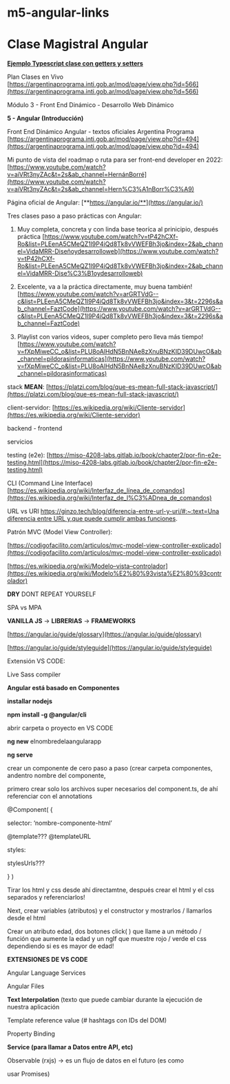 # m5-angular-links

# Clase Magistral Angular

[**Ejemplo Typescript clase con getters y setters**](https://www.typescriptlang.org/es/play?#code/MYGwhgzhAEAKCmAnCB7AdmaBvAsAKGmgAdEBLANzABd5o0UBbAI0XgC5oIqy0BzAbnyESFarTBF4IEKQAmKDlx4Ch0APRqwAR5QAReADkwwDmgCuzJIILRg6JWeBUUiABT1mrRd1J9oAXmgAIiCAGmgJKRl5b2VAkIBKbFVCKgALUggAOg8WWkDc1mtCVIzsyOk5FACIyUr5YugAX1VC+ABhRiIQeGdXBNjfXmSbQlYqM0Q0aHTMnMY86ABqIOClmbKsiuiURpabXl7oAwXWfsG-XFHoccnp2ey2vdUII5PPeHdT9k4fPiSriUNnM2jUnqp9oRDlRoABBOo7c6-ZQjIG3KbAx7fZ42V4w+FRKpfD4XXgAlKYrYIqpg7EQ-D7fA9GGSRAARg4CGQ6EwBXgAHc4EhUBhXAByACiDDA5ikYvCYthZC4pAYZh0YoS1mZxCQACZOcKeWCBULuaKtfhWXqsu88vEAFIoV5BazWrIE+ooeIAcUY8AAXq78CG8Pg7GhUD0siAULxxVyRWAOdAxctdez5h9Ogxur0UP1LXgI1H4DG4wmjRgDan0+62jm830EkWgA) 

Plan Clases en Vivo
[https://argentinaprograma.inti.gob.ar/mod/page/view.php?id=566](https://argentinaprograma.inti.gob.ar/mod/page/view.php?id=566)

Módulo 3 - Front End Dinámico - Desarrollo Web Dinámico 

 **5 - Angular (Introducción)** 

Front End Dinámico Angular - textos oficiales Argentina Programa
[https://argentinaprograma.inti.gob.ar/mod/page/view.php?id=494](https://argentinaprograma.inti.gob.ar/mod/page/view.php?id=494)

Mi punto de vista del roadmap o ruta para ser front-end developer en 2022: [https://www.youtube.com/watch?v=aiVRt3nyZAc&t=2s&ab_channel=HernánBorré](https://www.youtube.com/watch?v=aiVRt3nyZAc&t=2s&ab_channel=Hern%C3%A1nBorr%C3%A9)

Página oficial de Angular: [**https://angular.io/**](https://angular.io/)

Tres clases paso a paso prácticas con Angular:  

1. Muy completa, concreta y con linda base teoríca al prinicipio, después práctica [https://www.youtube.com/watch?v=tP42hCXf-Ro&list=PLEenA5CMeQZ1l9P4iQd8Tk8vVWEFBh3jo&index=2&ab_channel=VidaMRR-Diseñoydesarrolloweb](https://www.youtube.com/watch?v=tP42hCXf-Ro&list=PLEenA5CMeQZ1l9P4iQd8Tk8vVWEFBh3jo&index=2&ab_channel=VidaMRR-Dise%C3%B1oydesarrolloweb)
2. Excelente, va a la práctica directamente, muy buena también! [https://www.youtube.com/watch?v=arGRTVdG--c&list=PLEenA5CMeQZ1l9P4iQd8Tk8vVWEFBh3jo&index=3&t=2296s&ab_channel=FaztCode](https://www.youtube.com/watch?v=arGRTVdG--c&list=PLEenA5CMeQZ1l9P4iQd8Tk8vVWEFBh3jo&index=3&t=2296s&ab_channel=FaztCode)

 3. Playlist con varios videos, super completo pero lleva más tiempo! [https://www.youtube.com/watch?v=fXpMiweCC_o&list=PLU8oAlHdN5BnNAe8zXnuBNzKID39DUwcO&ab_channel=pildorasinformaticas](https://www.youtube.com/watch?v=fXpMiweCC_o&list=PLU8oAlHdN5BnNAe8zXnuBNzKID39DUwcO&ab_channel=pildorasinformaticas)

stack **MEAN**: [https://platzi.com/blog/que-es-mean-full-stack-javascript/](https://platzi.com/blog/que-es-mean-full-stack-javascript/)

client-servidor: [https://es.wikipedia.org/wiki/Cliente-servidor](https://es.wikipedia.org/wiki/Cliente-servidor)

backend - frontend

servicios

testing (e2e): [https://miso-4208-labs.gitlab.io/book/chapter2/por-fin-e2e-testing.html](https://miso-4208-labs.gitlab.io/book/chapter2/por-fin-e2e-testing.html)

CLI (Command Line Interface) [https://es.wikipedia.org/wiki/Interfaz_de_línea_de_comandos](https://es.wikipedia.org/wiki/Interfaz_de_l%C3%ADnea_de_comandos)

URL vs URI [https://ginzo.tech/blog/diferencia-entre-url-y-uri/#:~:text=Una diferencia entre URL y,que puede cumplir ambas funciones](https://ginzo.tech/blog/diferencia-entre-url-y-uri/#:~:text=Una%20diferencia%20entre%20URL%20y,que%20puede%20cumplir%20ambas%20funciones).

Patrón MVC (Model View Controller):  

[https://codigofacilito.com/articulos/mvc-model-view-controller-explicado](https://codigofacilito.com/articulos/mvc-model-view-controller-explicado)

[https://es.wikipedia.org/wiki/Modelo–vista–controlador](https://es.wikipedia.org/wiki/Modelo%E2%80%93vista%E2%80%93controlador)

**DRY** DONT REPEAT YOURSELF

SPA vs MPA 

**VANILLA JS**  → **LIBRERIAS** → **FRAMEWORKS** 

[https://angular.io/guide/glossary](https://angular.io/guide/glossary)

[https://angular.io/guide/styleguide](https://angular.io/guide/styleguide)

Extensión VS CODE:

Live Sass compiler

**Angular está basado en Componentes**

**installar nodejs** 

**npm install -g @angular/cli**

abrir carpeta o proyecto en VS CODE

**ng new**  elnombredelaangularapp

**ng serve**

crear un componente de cero paso a paso (crear carpeta componentes, andentro nombre del componente, 

primero crear solo los archivos super necesarios del component.ts, de ahí referenciar con el annotations

@Component( {

selector:  ‘nombre-componente-html’ 

@template??? @templateURL

styles: 

stylesUrls???

}  )

Tirar los html y css desde ahí directamtne, después crear el html y el css separados y referenciarlos!

Next, crear variables (atributos) y el constructor y mostrarlos / llamarlos desde el html 

Crear un atributo edad, dos botones click( ) que llame a un método / función que aumente la edad y un ngIf que muestre rojo / verde el css dependiendo si es es mayor de edad!


**EXTENSIONES DE VS CODE** 

Angular Language Services 

Angular Files

**Text Interpolation** (texto que puede cambiar durante la ejecución de nuestra aplicación

Template reference value (# hashtags con IDs del DOM)

Property Binding


**Service (para llamar a Datos entre API, etc)**


Observable (rxjs) → es un flujo de datos en el futuro (es como

 usar Promises)
